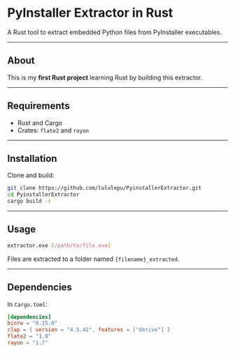 # PyInstaller Extractor in Rust

A Rust tool to extract embedded Python files from PyInstaller executables.

---

## About

This is my **first Rust project** learning Rust by building this extractor.

---

## Requirements

- Rust and Cargo  
- Crates: `flate2` and `rayon`

---

## Installation

Clone and build:

```bash
git clone https://github.com/lululepu/PyinstallerExtractor.git
cd PyinstallerExtractor
cargo build -r
```

---

## Usage

```bash
extractor.exe [/path/to/file.exe]
```

Files are extracted to a folder named `{filename}_extracted`.

---

## Dependencies

In `Cargo.toml`:

```toml
[dependencies]
binrw = "0.15.0"
clap = { version = "4.5.42", features = ["derive"] }
flate2 = "1.0"
rayon = "1.7"
```

